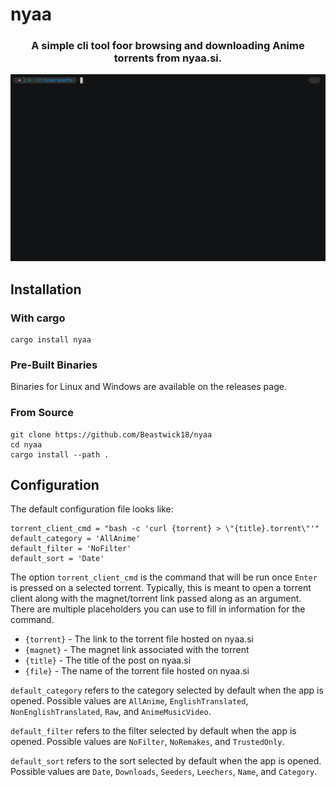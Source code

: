 # nyaa
<p align="center">
  <h3 align="center">A simple cli tool foor browsing and downloading Anime torrents from nyaa.si.</h3>
  <img src="assets/tty.gif" alt="animated" />
</p>

## Installation
### With cargo
```
cargo install nyaa
```
### Pre-Built Binaries
Binaries for Linux and Windows are available on the releases page.
### From Source
```
git clone https://github.com/Beastwick18/nyaa
cd nyaa
cargo install --path .
```

## Configuration
The default configuration file looks like:
```
torrent_client_cmd = "bash -c 'curl {torrent} > \"{title}.torrent\"'"
default_category = 'AllAnime'
default_filter = 'NoFilter'
default_sort = 'Date'
```
The option `torrent_client_cmd` is the command that will be run once `Enter` is pressed on a selected torrent. Typically, this is meant to open a torrent client along with the magnet/torrent link passed along as an argument. There are multiple placeholders you can use to fill in information for the command.
  - `{torrent}` - The link to the torrent file hosted on nyaa.si
  - `{magnet}` - The magnet link associated with the torrent
  - `{title}` - The title of the post on nyaa.si
  - `{file}` - The name of the torrent file hosted on nyaa.si

`default_category` refers to the category selected by default when the app is opened. Possible values are `AllAnime`, `EnglishTranslated`, `NonEnglishTranslated`, `Raw`, and `AnimeMusicVideo`.

`default_filter` refers to the filter selected by default when the app is opened. Possible values are `NoFilter`, `NoRemakes`, and `TrustedOnly`.

`default_sort` refers to the sort selected by default when the app is opened. Possible values are `Date`, `Downloads`, `Seeders`, `Leechers`, `Name`, and `Category`.
